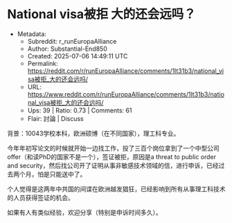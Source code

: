 # National visa被拒 大的还会远吗？

- Metadata:
  - Subreddit: r_runEuropaAlliance
  - Author: Substantial-End850
  - Created: 2025-07-06 14:49:11 UTC
  - Permalink: https://reddit.com/r/runEuropaAlliance/comments/1lt31b3/national_visa被拒_大的还会远吗/
  - URL: https://www.reddit.com/r/runEuropaAlliance/comments/1lt31b3/national_visa被拒_大的还会远吗/
  - Ups: 39 | Ratio: 0.73 | Comments: 61
  - Flair: 討論 | Discuss


背景：10043学校本科，欧洲硕博（在不同国家），理工科专业。

今年年初写论文的时候就开始一边找工作，投了三百个岗位拿到了一个中型公司offer（和读PhD的国家不是一个），签证被拒，原因是a
threat to public order and
security，然后找公司开了证明从事非敏感技术领域的信，进行申诉，已经过去两个月，怕是只能送中了。

个人觉得是这两年中共国的间谍在欧洲越发猖狂，已经影响到所有从事理工科技术的人员获得签证的机会。

如果有人有类似经验，欢迎分享（特别是申诉时间多久）。

